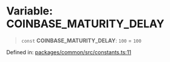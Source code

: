 # Variable: COINBASE\_MATURITY\_DELAY

> `const` **COINBASE\_MATURITY\_DELAY**: `100` = `100`

Defined in: [packages/common/src/constants.ts:11](https://github.com/dcdpr/did-btcr2-js/blob/c82bc5c69016e1146a0c52c6e6b21621f5abd6d4/packages/common/src/constants.ts#L11)
